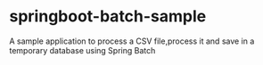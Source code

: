 # springboot-batch-sample
A sample application to process a CSV file,process it and save in a temporary database using Spring Batch

